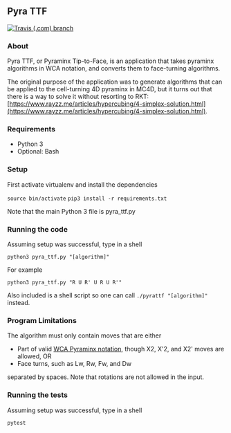 ## Pyra TTF

[![Travis (.com) branch](https://img.shields.io/travis/com/rzhao271/pyra-ttf/master)](https://travis-ci.com/github/rzhao271/pyra-ttf)

### About

Pyra TTF, or Pyraminx Tip-to-Face, is an application that takes pyraminx algorithms in WCA notation, and converts them to face-turning algorithms.

The original purpose of the application was to generate algorithms that can be applied to the cell-turning 4D pyraminx in MC4D, but it turns out that there is a way to solve it without resorting to RKT: [https://www.rayzz.me/articles/hypercubing/4-simplex-solution.html](https://www.rayzz.me/articles/hypercubing/4-simplex-solution.html).

### Requirements

- Python 3
- Optional: Bash

### Setup

First activate virtualenv and install the dependencies

`source bin/activate`
`pip3 install -r requirements.txt`

Note that the main Python 3 file is pyra_ttf.py

### Running the code

Assuming setup was successful, type in a shell

`python3 pyra_ttf.py "[algorithm]"`

For example

`python3 pyra_ttf.py "R U R' U R U R'"`

Also included is a shell script so one can call `./pyrattf "[algorithm]"` instead.

### Program Limitations

The algorithm must only contain moves that are either

- Part of valid [WCA Pyraminx notation](https://www.worldcubeassociation.org/regulations/#12e), though X2, X'2, and X2' moves are allowed, OR
- Face turns, such as Lw, Rw, Fw, and Dw

separated by spaces. Note that rotations are not allowed in the input.

### Running the tests

Assuming setup was successful, type in a shell

`pytest`
